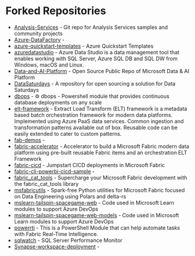 # Forked Repositories

- [Analysis-Services](https://github.com/kevchant/Analysis-Services) - Git repo for Analysis Services samples and community projects
- [Azure-DataFactory](https://github.com/kevchant/Azure-DataFactory) - 
- [azure-quickstart-templates](https://github.com/kevchant/azure-quickstart-templates) - Azure Quickstart Templates
- [azuredatastudio](https://github.com/kevchant/azuredatastudio) - Azure Data Studio is a data management tool that enables working with SQL Server, Azure SQL DB and SQL DW from Windows, macOS and Linux.
- [Data-and-AI-Platform](https://github.com/kevchant/Data-and-AI-Platform) - Open Source Public Repo of Microsoft Data & AI Platform
- [DataSaturdays](https://github.com/kevchant/DataSaturdays) - A repository for open sourcing a solution for Data Saturdays
- [dbops](https://github.com/kevchant/dbops) - ⚙ dbops - Powershell module that provides continuous database deployments on any scale
- [elt-framework](https://github.com/kevchant/elt-framework) - Extract Load Transform (ELT) framework is a metadata based batch orchestration framework for modern data platforms. Implemented using Azure PaaS data services. Common ingestion and transformation patterns available out of box. Reusable code can be easily extended to cater to custom patterns.
- [fab-demos](https://github.com/kevchant/fab-demos) - 
- [fabric-accelerator](https://github.com/kevchant/fabric-accelerator) - Accelerator to build a Microsoft Fabric modern data platform using pre-built reusable Fabric items and an orchestration ELT Framework
- [fabric-cicd](https://github.com/kevchant/fabric-cicd) - Jumpstart CICD deployments in Microsoft Fabric
- [fabric-cli-powerbi-cicd-sample](https://github.com/kevchant/fabric-cli-powerbi-cicd-sample) - 
- [fabric_cat_tools](https://github.com/kevchant/fabric_cat_tools) - Supercharge your Microsoft Fabric development with the fabric_cat_tools library
- [msfabricutils](https://github.com/kevchant/msfabricutils) - Spark-free Python utilities for Microsoft Fabric focused on Data Engineering using Polars and delta-rs
- [mslearn-tailspin-spacegame-web](https://github.com/kevchant/mslearn-tailspin-spacegame-web) - Code used in Microsoft Learn modules to support Azure DevOps
- [mslearn-tailspin-spacegame-web-models](https://github.com/kevchant/mslearn-tailspin-spacegame-web-models) - Code used in Microsoft Learn modules to support Azure DevOps
- [powerrti](https://github.com/kevchant/powerrti) - This is a PowerShell Module that can help automate tasks with Fabric Real-Time Intelligence.
- [sqlwatch](https://github.com/kevchant/sqlwatch) - SQL Server Performance Monitor
- [Synapse-workspace-deployment](https://github.com/kevchant/Synapse-workspace-deployment) - 
